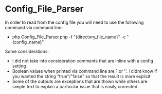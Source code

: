 # Config_File_Parser

In order to read from the config file you will need to use the following command via command line:
   - php Config_File_Parser.php -f "{directory_file_name}" -c "{config_name}"
   
Some considerations:
   - I did not take into consideration comments that are inline with a config setting
   - Boolean values when printed via command line are 1 or ''. I didnt know if you wanted the string "true"/"false"
     so that the result is more explicit
   - Some of the outputs are exceptions that are thown while others are simple text to explain a particular issue that is 
     easily corrected.
